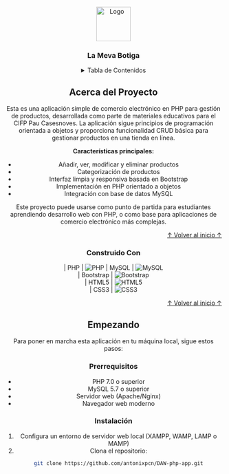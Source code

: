 


<!-- LOGO DEL PROYECTO -->
<br />
<div align="center">
  <a href="https://github.com/antonixpcn/DAW-php-app">
    <img src="(https://paucasesnovescifp.cat/wp-content/uploads/2023/11/cropped-logo_PAU_AENOR_OK.png)" alt="Logo" width="80" height="80">
  </a>

  <h3 align="center">La Meva Botiga</h3>

 
<!-- TABLA DE CONTENIDOS -->
<details>
  <summary>Tabla de Contenidos</summary>
  <ol>
    <li>
      <a href="#acerca-del-proyecto">Acerca del Proyecto</a>
      <ul>
        <li><a href="#construido-con">Construido Con</a></li>
      </ul>
    </li>
    <li>
      <a href="#empezando">Empezando</a>
      <ul>
        <li><a href="#prerrequisitos">Prerrequisitos</a></li>
        <li><a href="#instalación">Instalación</a></li>
      </ul>
    </li>

  </ol>
</details>

<!-- ACERCA DEL PROYECTO -->
## Acerca del Proyecto

Esta es una aplicación simple de comercio electrónico en PHP para gestión de productos, desarrollada como parte de materiales educativos para el CIFP Pau Casesnoves. La aplicación sigue principios de programación orientada a objetos y proporciona funcionalidad CRUD básica para gestionar productos en una tienda en línea.

**Características principales:**
- Añadir, ver, modificar y eliminar productos
- Categorización de productos
- Interfaz limpia y responsiva basada en Bootstrap
- Implementación en PHP orientado a objetos
- Integración con base de datos MySQL

Este proyecto puede usarse como punto de partida para estudiantes aprendiendo desarrollo web con PHP, o como base para aplicaciones de comercio electrónico más complejas.

<p align="right"><a href="#readme-top">↑ Volver al inicio ↑</a></p>

### Construido Con


| PHP | 
![PHP](https://img.shields.io/badge/php-%23777BB4.svg?style=for-the-badge&logo=php&logoColor=white) 
| MySQL |
![MySQL](https://img.shields.io/badge/mysql-4479A1.svg?style=for-the-badge&logo=mysql&logoColor=white)                                            
| Bootstrap | 
![Bootstrap](https://img.shields.io/badge/bootstrap-%238511FA.svg?style=for-the-badge&logo=bootstrap&logoColor=white)                                                  
| HTML5 | 
![HTML5](https://img.shields.io/badge/html5-%23E34F26.svg?style=for-the-badge&logo=html5&logoColor=white)                                                                  
| CSS3 | 
![CSS3](https://img.shields.io/badge/css3-%231572B6.svg?style=for-the-badge&logo=css3&logoColor=white)                                       
<p align="right"><a href="#readme-top">↑ Volver al inicio ↑</a></p>

<!-- EMPEZANDO -->
## Empezando

Para poner en marcha esta aplicación en tu máquina local, sigue estos pasos:

### Prerrequisitos

- PHP 7.0 o superior
- MySQL 5.7 o superior
- Servidor web (Apache/Nginx)
- Navegador web moderno

### Instalación

1. Configura un entorno de servidor web local (XAMPP, WAMP, LAMP o MAMP)
2. Clona el repositorio:
   ```sh
   git clone https://github.com/antonixpcn/DAW-php-app.git
